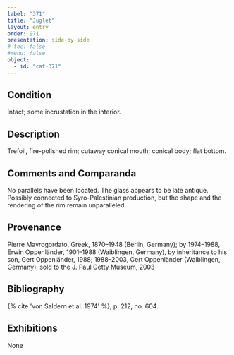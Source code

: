 ```yaml
---
label: "371"
title: "Juglet"
layout: entry
order: 971
presentation: side-by-side
# toc: false
#menu: false 
object:
  - id: "cat-371"
---
```


## Condition

Intact; some incrustation in the interior.

## Description

Trefoil, fire-polished rim; cutaway conical mouth; conical body; flat bottom.

## Comments and Comparanda

No parallels have been located. The glass appears to be late antique. Possibly connected to Syro-Palestinian production, but the shape and the rendering of the rim remain unparalleled.

## Provenance

Pierre Mavrogordato, Greek, 1870–1948 (Berlin, Germany); by 1974–1988, Erwin Oppenländer, 1901–1988 (Waiblingen, Germany), by inheritance to his son, Gert Oppenländer, 1988; 1988–2003, Gert Oppenländer (Waiblingen, Germany), sold to the J. Paul Getty Museum, 2003

## Bibliography

{% cite 'von Saldern et al. 1974' %}, p. 212, no. 604.

## Exhibitions

None